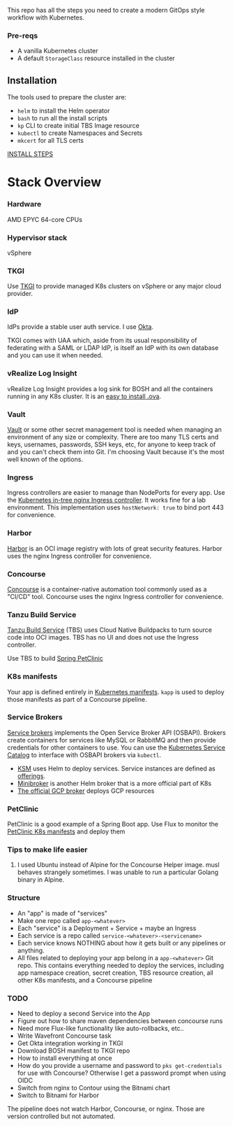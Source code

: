 This repo has all the steps you need to create a modern GitOps style workflow with Kubernetes.

### Pre-reqs
* A vanilla Kubernetes cluster
* A default `StorageClass` resource installed in the cluster

## Installation
The tools used to prepare the cluster are:
* `helm` to install the Helm operator
* `bash` to run all the install scripts
* `kp` CLI to create initial TBS Image resource
* `kubectl` to create Namespaces and Secrets
* `mkcert` for all TLS certs

[INSTALL STEPS](INSTALL.md)

# Stack Overview

### Hardware
AMD EPYC 64-core CPUs

### Hypervisor stack
vSphere

### TKGI
Use [TKGI](https://github.com/techgnosis/tkgi) to provide managed K8s clusters on vSphere or any major cloud provider.

### IdP
IdPs provide a stable user auth service. I use [Okta](https://www.okta.com).

TKGI comes with UAA which, aside from its usual responsibility of federating with a SAML or LDAP IdP, is itself an IdP with its own database and you can use it when needed.

### vRealize Log Insight
vRealize Log Insight provides a log sink for BOSH and all the containers running in any K8s cluster. It is an [easy to install .ova](https://docs.vmware.com/en/vRealize-Log-Insight/index.html).

### Vault
[Vault](https://github.com/techgnosis/vault) or some other secret management tool is needed when managing an environment of any size or complexity. There are too many TLS certs and keys, usernames, passwords, SSH keys, etc, for anyone to keep track of and you can't check them into Git. I'm choosing Vault because it's the most well known of the options.

### Ingress
Ingress controllers are easier to manage than NodePorts for every app. Use the [Kubernetes in-tree nginx Ingress controller](https://github.com/techgnosis/ingress). It works fine for a lab environment. This implementation uses `hostNetwork: true` to bind port 443 for convenience.

### Harbor
[Harbor](https://github.com/techgnosis/harbor2) is an OCI image registry with lots of great security features. Harbor uses the nginx Ingress controller for convenience.

### Concourse
[Concourse](https://github.com/techgnosis/concourse) is a container-native automation tool commonly used as a "CI/CD" tool. Concourse uses the nginx Ingress controller for convenience.

### Tanzu Build Service
[Tanzu Build Service](https://github.com/techgnosis/tanzu-build-service) (TBS) uses Cloud Native Buildpacks to turn source code into OCI images. TBS has no UI and does not use the Ingress controller.

Use TBS to build [Spring PetClinic](https://github.com/spring-projects/spring-petclinic)


### K8s manifests
Your app is defined entirely in [Kubernetes manifests](https://github.com/techgnosis/deploy-petclinic). `kapp` is used to deploy those manifests as part of a Concourse pipeline.


### Service Brokers
[Service brokers](https://github.com/techgnosis/service-brokers) implements the Open Service Broker API (OSBAPI). Brokers create containers for services like MySQL or RabbitMQ and then provide credentials for other containers to use. You can use the [Kubernetes Service Catalog](https://github.com/techgnosis/service-brokers/blob/master/install-service-catalog.sh) to interface with OSBAPI brokers via `kubectl`.

* [KSM](https://github.com/techgnosis/service-brokers/tree/master/ksm) uses Helm to deploy services. Service instances are defined as [offerings](https://github.com/techgnosis/offerings).
* [Minibroker](https://github.com/techgnosis/service-brokers/tree/master/minibroker) is another Helm broker that is a more official part of K8s
* [The official GCP broker](https://github.com/techgnosis/service-brokers/tree/master/gcp) deploys GCP resources



### PetClinic
PetClinic is a good example of a Spring Boot app. Use Flux to monitor the [PetClinic K8s manifests](https://github.com/techgnosis/petclinic) and deploy them

### Tips to make life easier
1. I used Ubuntu instead of Alpine for the Concourse Helper image. musl behaves strangely sometimes. I was unable to run a particular Golang binary in Alpine.

### Structure
* An "app" is made of "services"
* Make one repo called `app-<whatever>`
* Each "service" is a Deployment + Service + maybe an Ingress
* Each service is a repo called `service-<whatever>-<servicename>`
* Each service knows NOTHING about how it gets built or any pipelines or anything. 
* All files related to deploying your app belong in a `app-<whatever>` Git repo. This contains everything needed to deploy the services, including app namespace creation, secret creation, TBS resource creation, all other K8s manifests, and a Concourse pipeline

### TODO
* Need to deploy a second Service into the App
* Figure out how to share maven dependencies between concourse runs
* Need more Flux-like functionality like auto-rollbacks, etc..
* Write Wavefront Concourse task
* Get Okta integration working in TKGI
* Download BOSH manifest to TKGI repo
* How to install everything at once
* How do you provide a username and password to `pks get-credentials` for use with Concourse? Otherwise I get a password prompt when using OIDC
* Switch from nginx to Contour using the Bitnami chart
* Switch to Bitnami for Harbor

The pipeline does not watch Harbor, Concourse, or nginx. Those are version controlled but not automated.